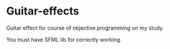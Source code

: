 # Guitar-effects
Guitar effect for course of objective programming on my study.

You must have SFML lib for correctly working. 
